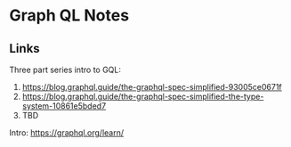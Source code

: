 # Graph QL Notes

## Links
Three part series intro to GQL:
1. https://blog.graphql.guide/the-graphql-spec-simplified-93005ce0671f
2. https://blog.graphql.guide/the-graphql-spec-simplified-the-type-system-10861e5bded7
3. TBD

Intro:
https://graphql.org/learn/

